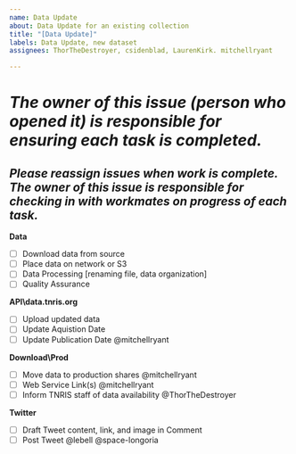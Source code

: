 ```yaml
---
name: Data Update
about: Data Update for an existing collection
title: "[Data Update]"
labels: Data Update, new dataset
assignees: ThorTheDestroyer, csidenblad, LaurenKirk. mitchellryant

---
```


# ***The owner of this issue (person who opened it) is responsible for ensuring each task is completed.***
## ***Please reassign issues when work is complete. The owner of this issue is responsible for checking in with workmates on progress of each task.***

**Data**
- [ ] Download data from source
- [ ] Place data on network or S3
- [ ] Data Processing [renaming file, data organization]
- [ ] Quality Assurance

**API\data.tnris.org**
- [ ] Upload updated data
- [ ] Update Aquistion Date
- [ ] Update Publication Date @mitchellryant
	
**Download\Prod**
- [ ] Move data to production shares @mitchellryant
- [ ] Web Service Link(s) @mitchellryant
- [ ] Inform TNRIS staff of data availability @ThorTheDestroyer

**Twitter**
- [ ] Draft Tweet content, link, and image in Comment 
- [ ] Post Tweet @lebell @space-longoria
